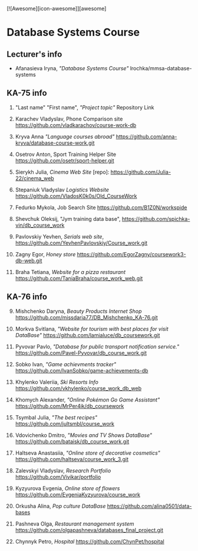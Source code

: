 [![Awesome][icon-awesome]][awesome]
&nbsp;&nbsp;&nbsp;&nbsp;&nbsp;&nbsp;

# Database Systems Course  

## Lecturer's info  

- Afanasieva Iryna, *"Database Systems Course"* lrochka/mmsa-database-systems

## KA-75 info  
1. "Last name" "First name", *"Project topic"* Repository Link
4. Karachev Vladyslav, Phone Comparison site https://github.com/vladkarachov/course-work-db
5. Kryva Anna *"Language courses abroad"* https://github.com/anna-kryva/database-course-work.git
9. Osetrov Anton, Sport Training Helper Site https://github.com/osetr/sport-helper.git
13. Sierykh Julia, *Cinema Web Site* [repo]: https://github.com/Julia-22/cinema_web
16. Stepaniuk Vladyslav *Logistics Website* https://github.com/VladosK0k0s/Old_CourseWork
18. Fedurko Mykola, Job Search Site https://github.com/B1Z0N/workspide

19. Shevchuk Oleksij, "Jym training data base", https://github.com/spichka-vin/db_course_work
10. Pavlovskiy Yevhen, *Serials web site*, https://github.com/YevhenPavlovskiy/Course_work.git
3. Zagny Egor, *Honey store* https://github.com/EgorZagny/coursework3-db-web.git
2. Braha Tetiana, *Website for a pizza restaurant* https://github.com/TaniaBraha/course_work_web.git


## KA-76 info  

9. Mishchenko Daryna, *Beauty Products Internet Shop* https://github.com/missdaria77/DB_Mishchenko_KA-76.git  
1. Morkva Svitlana, *"Website for tourism with best places for visit DataBase"* https://github.com/lamialuce/db_coursework.git  
15. Pyvovar Pavlo, *"Database for public transport notification service."* https://github.com/Pavel-Pyvovar/db_course_work.git
17. Sobko Ivan, *"Game achievments tracker"* https://github.com/IvanSobko/game-achievements-db  
18. Khylenko Valeriia, *Ski Resorts Info* https://github.com/vkhylenko/course_work_db_web  
19. Khomych Alexander, *"Online Pokémon Go Game Assistant"* https://github.com/MrPer4ik/db_coursework  
20. Tsymbal Julia, *"The best recipes"* https://github.com/jultsmbl/course_work
2. Vdovichenko Dmitro, *"Movies and TV Shows DataBase"* https://github.com/bataisk/db_course_work.git
3. Haltseva Anastasiia, *"Оnline store of decorative cosmetics"* https://github.com/haltseva/course_work_3.git

5. Zalevskyi Vladyslav, *Research Portfolio* https://github.com/Vivikar/portfolio  
7. Kyzyurova Evgenia, *Online store of flowers* https://github.com/EvgeniaKyzyurova/course_work    
12. Orkusha Alina, *Pop culture DataBase* https://github.com/alina0501/data-bases  
9. Pashneva Olga, *Restaurant management system* https://github.com/olgapashneva/databases_final_project.git
21. Chynnyk Petro, *Hospital* https://github.com/ChynPet/hospital  
